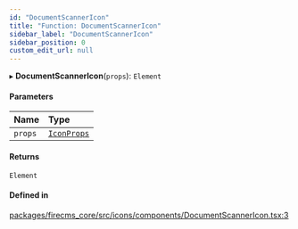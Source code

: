 ```yaml
---
id: "DocumentScannerIcon"
title: "Function: DocumentScannerIcon"
sidebar_label: "DocumentScannerIcon"
sidebar_position: 0
custom_edit_url: null
---
```


▸ **DocumentScannerIcon**(`props`): `Element`

#### Parameters

| Name | Type |
| :------ | :------ |
| `props` | [`IconProps`](../types/IconProps.md) |

#### Returns

`Element`

#### Defined in

[packages/firecms_core/src/icons/components/DocumentScannerIcon.tsx:3](https://github.com/FireCMSco/firecms/blob/d45f3739/packages/firecms_core/src/icons/components/DocumentScannerIcon.tsx#L3)
